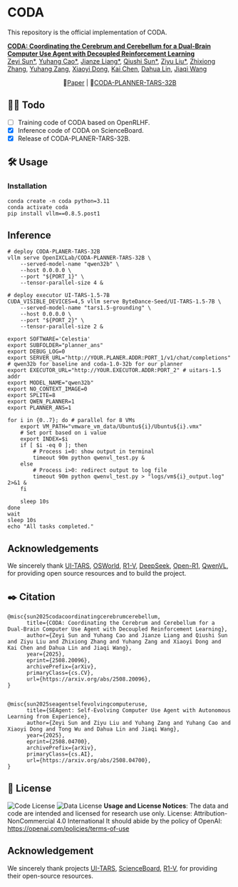 # CODA

This repository is the official implementation of CODA.

**[CODA: Coordinating the Cerebrum and Cerebellum for a Dual-Brain Computer Use Agent with Decoupled Reinforcement Learning](https://arxiv.org/abs/2508.20096)**
</br>
[Zeyi Sun*](https://sunzey.github.io/),
[Yuhang Cao*](https://scholar.google.com/citations?user=sJkqsqkAAAAJ/),
[Jianze Liang*](https://scholar.google.com/citations?user=P4yNnSkAAAAJ/),
[Qiushi Sun*](https://qiushisun.github.io/),
[Ziyu Liu*](https://liuziyu77.github.io/),
[Zhixiong Zhang](https://github.com/rookiexiong7/),
[Yuhang Zang](https://yuhangzang.github.io/),
[Xiaoyi Dong](https://lightdxy.github.io/),
[Kai Chen](https://chenkai.site/),
[Dahua Lin](http://dahua.site/),
[Jiaqi Wang](https://myownskyw7.github.io/)

<p align="center">
📖<a href="https://arxiv.org/abs/2508.20096">Paper</a> |
🤗<a href="https://huggingface.co/OpenIXCLab/CODA-PLANNER-TARS-32B">CODA-PLANNER-TARS-32B</a> 
</p>

## 👨‍💻 Todo
- [ ] Training code of CODA based on OpenRLHF.
- [x] Inference code of CODA on ScienceBoard.
- [x] Release of CODA-PLANER-TARS-32B.

## 🛠️ Usage
### Installation
```shell
conda create -n coda python=3.11 
conda activate coda
pip install vllm==0.8.5.post1
```

## Inference
```shell
# deploy CODA-PLANER-TARS-32B
vllm serve OpenIXCLab/CODA-PLANNER-TARS-32B \
    --served-model-name "qwen32b" \
    --host 0.0.0.0 \
    --port "${PORT_1}" \
    --tensor-parallel-size 4 &

# deploy executor UI-TARS-1.5-7B
CUDA_VISIBLE_DEVICES=4,5 vllm serve ByteDance-Seed/UI-TARS-1.5-7B \
    --served-model-name "tars1.5-grounding" \
    --host 0.0.0.0 \
    --port "${PORT_2}" \
    --tensor-parallel-size 2 &

export SOFTWARE='Celestia'
export SUBFOLDER="planner_ans"
export DEBUG_LOG=0
export SERVER_URL="http://YOUR.PLANER.ADDR:PORT_1/v1/chat/completions" # qwen32b for baseline and coda-1.0-32b for our planner
export EXECUTOR_URL="http://YOUR.EXECUTOR.ADDR:PORT_2" # uitars-1.5 addr
export MODEL_NAME="qwen32b"
export NO_CONTEXT_IMAGE=0
export SPLITE=8
export QWEN_PLANNER=1
export PLANNER_ANS=1

for i in {0..7}; do # parallel for 8 VMs
    export VM_PATH="vmware_vm_data/Ubuntu${i}/Ubuntu${i}.vmx" 
    # Set port based on i value
    export INDEX=$i
    if [ $i -eq 0 ]; then
        # Process i=0: show output in terminal
        timeout 90m python qwenvl_test.py &
    else
        # Process i>0: redirect output to log file
        timeout 90m python qwenvl_test.py > "logs/vm${i}_output.log" 2>&1 &
    fi

    sleep 10s
done
wait
sleep 10s
echo "All tasks completed."

```

## Acknowledgements
We sincerely thank [UI-TARS](https://github.com/bytedance/UI-TARS), [OSWorld](https://github.com/xlang-ai/OSWorld), [R1-V](https://github.com/Deep-Agent/R1-V), [DeepSeek](https://github.com/deepseek-ai/DeepSeek-R1), [Open-R1](https://github.com/huggingface/open-r1), [QwenVL](https://github.com/QwenLM/Qwen2.5-VL), for providing open source resources and to build the project.

## ✒️ Citation
```
@misc{sun2025codacoordinatingcerebrumcerebellum,
      title={CODA: Coordinating the Cerebrum and Cerebellum for a Dual-Brain Computer Use Agent with Decoupled Reinforcement Learning}, 
      author={Zeyi Sun and Yuhang Cao and Jianze Liang and Qiushi Sun and Ziyu Liu and Zhixiong Zhang and Yuhang Zang and Xiaoyi Dong and Kai Chen and Dahua Lin and Jiaqi Wang},
      year={2025},
      eprint={2508.20096},
      archivePrefix={arXiv},
      primaryClass={cs.CV},
      url={https://arxiv.org/abs/2508.20096}, 
}


@misc{sun2025seagentselfevolvingcomputeruse,
      title={SEAgent: Self-Evolving Computer Use Agent with Autonomous Learning from Experience}, 
      author={Zeyi Sun and Ziyu Liu and Yuhang Zang and Yuhang Cao and Xiaoyi Dong and Tong Wu and Dahua Lin and Jiaqi Wang},
      year={2025},
      eprint={2508.04700},
      archivePrefix={arXiv},
      primaryClass={cs.AI},
      url={https://arxiv.org/abs/2508.04700}, 
}
```

## 📄 License
![Code License](https://img.shields.io/badge/Code%20License-Apache_2.0-green.svg) ![Data License](https://img.shields.io/badge/Data%20License-CC%20By%20NC%204.0-red.svg) **Usage and License Notices**: The data and code are intended and licensed for research use only.
License: Attribution-NonCommercial 4.0 International It should abide by the policy of OpenAI: https://openai.com/policies/terms-of-use

## Acknowledgement
We sincerely thank projects <a href="https://github.com/bytedance/UI-TARS">UI-TARS</a>, <a href="https://qiushisun.github.io/ScienceBoard-Home/">ScienceBoard</a>, <a href="https://github.com/Deep-Agent/R1-V">R1-V</a>, for providing their open-source resources.